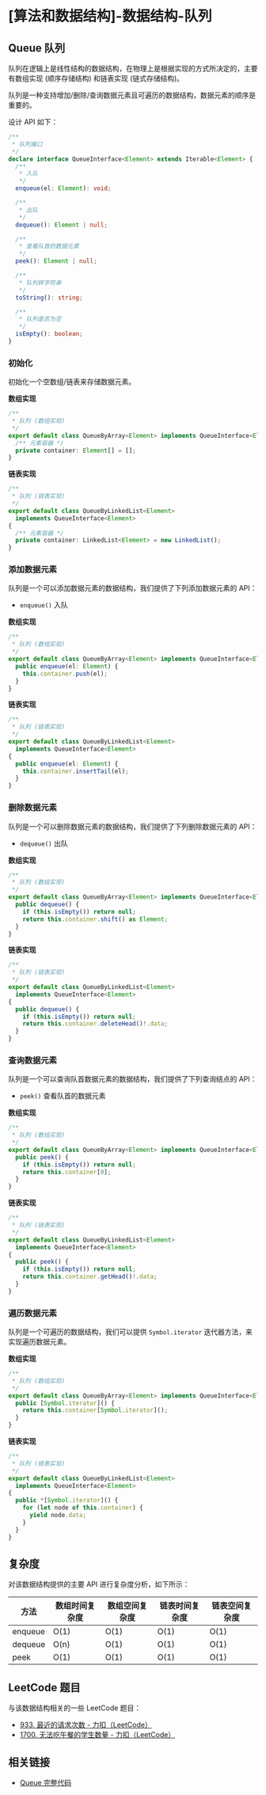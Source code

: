 # [算法和数据结构]-数据结构-队列

## Queue 队列

队列在逻辑上是线性结构的数据结构，在物理上是根据实现的方式所决定的，主要有数组实现 (顺序存储结构) 和链表实现 (链式存储结构)。

队列是一种支持增加/删除/查询数据元素且可遍历的数据结构，数据元素的顺序是重要的。

设计 API 如下：

```typescript
/**
 * 队列接口
 */
declare interface QueueInterface<Element> extends Iterable<Element> {
  /**
   * 入队
   */
  enqueue(el: Element): void;

  /**
   * 出队
   */
  dequeue(): Element | null;

  /**
   * 查看队首的数据元素
   */
  peek(): Element | null;

  /**
   * 队列转字符串
   */
  toString(): string;

  /**
   * 队列是否为空
   */
  isEmpty(): boolean;
}
```

### 初始化

初始化一个空数组/链表来存储数据元素。

**数组实现**

```typescript
/**
 * 队列 (数组实现)
 */
export default class QueueByArray<Element> implements QueueInterface<Element> {
  /** 元素容器 */
  private container: Element[] = [];
}
```

**链表实现**

```typescript
/**
 * 队列 (链表实现)
 */
export default class QueueByLinkedList<Element>
  implements QueueInterface<Element>
{
  /** 元素容器 */
  private container: LinkedList<Element> = new LinkedList();
}
```

### 添加数据元素

队列是一个可以添加数据元素的数据结构，我们提供了下列添加数据元素的 API：

- `enqueue()` 入队

**数组实现**

```typescript
/**
 * 队列 (数组实现)
 */
export default class QueueByArray<Element> implements QueueInterface<Element> {
  public enqueue(el: Element) {
    this.container.push(el);
  }
}
```

**链表实现**

```typescript
/**
 * 队列 (链表实现)
 */
export default class QueueByLinkedList<Element>
  implements QueueInterface<Element>
{
  public enqueue(el: Element) {
    this.container.insertTail(el);
  }
}
```

### 删除数据元素

队列是一个可以删除数据元素的数据结构，我们提供了下列删除数据元素的 API：

- `dequeue()` 出队

**数组实现**

```typescript
/**
 * 队列 (数组实现)
 */
export default class QueueByArray<Element> implements QueueInterface<Element> {
  public dequeue() {
    if (this.isEmpty()) return null;
    return this.container.shift() as Element;
  }
}
```

**链表实现**

```typescript
/**
 * 队列 (链表实现)
 */
export default class QueueByLinkedList<Element>
  implements QueueInterface<Element>
{
  public dequeue() {
    if (this.isEmpty()) return null;
    return this.container.deleteHead()!.data;
  }
}
```

### 查询数据元素

队列是一个可以查询队首数据元素的数据结构，我们提供了下列查询结点的 API：

- `peek()` 查看队首的数据元素

**数组实现**

```typescript
/**
 * 队列 (数组实现)
 */
export default class QueueByArray<Element> implements QueueInterface<Element> {
  public peek() {
    if (this.isEmpty()) return null;
    return this.container[0];
  }
}
```

**链表实现**

```typescript
/**
 * 队列 (链表实现)
 */
export default class QueueByLinkedList<Element>
  implements QueueInterface<Element>
{
  public peek() {
    if (this.isEmpty()) return null;
    return this.container.getHead()!.data;
  }
}
```

### 遍历数据元素

队列是一个可遍历的数据结构，我们可以提供 `Symbol.iterator` 迭代器方法，来实现遍历数据元素。

**数组实现**

```typescript
/**
 * 队列 (数组实现)
 */
export default class QueueByArray<Element> implements QueueInterface<Element> {
  public [Symbol.iterator]() {
    return this.container[Symbol.iterator]();
  }
}
```

**链表实现**

```typescript
/**
 * 队列 (链表实现)
 */
export default class QueueByLinkedList<Element>
  implements QueueInterface<Element>
{
  public *[Symbol.iterator]() {
    for (let node of this.container) {
      yield node.data;
    }
  }
}
```

## 复杂度

对该数据结构提供的主要 API 进行复杂度分析，如下所示：

| 方法    | 数组时间复杂度 | 数组空间复杂度 | 链表时间复杂度 | 链表空间复杂度 |
| ------- | -------------- | -------------- | -------------- | -------------- |
| enqueue | O(1)           | O(1)           | O(1)           | O(1)           |
| dequeue | O(n)           | O(1)           | O(1)           | O(1)           |
| peek    | O(1)           | O(1)           | O(1)           | O(1)           |

## LeetCode 题目

与该数据结构相关的一些 LeetCode 题目：

- [933. 最近的请求次数 - 力扣（LeetCode）](https://leetcode.cn/problems/number-of-recent-calls/)
- [1700. 无法吃午餐的学生数量 - 力扣（LeetCode）](https://leetcode.cn/problems/number-of-students-unable-to-eat-lunch/)

## 相关链接

- [Queue 完整代码](https://github.com/CokeBeliever/typescript-algorithm-and-data-structure/tree/master/src/data-structure/queue)
